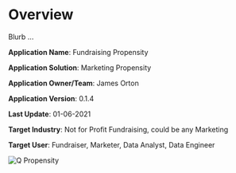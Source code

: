 # **Overview**

Blurb ...


**Application Name**: Fundraising Propensity

**Application Solution**: Marketing Propensity

**Application Owner/Team**: James Orton

**Application Version**: 0.1.4

**Last Update**: 01-06-2021

**Target Industry**: Not for Profit Fundraising, could be any Marketing

**Target User**: Fundraiser, Marketer, Data Analyst, Data Engineer

![Q Propensity](img/[propensity.png])
